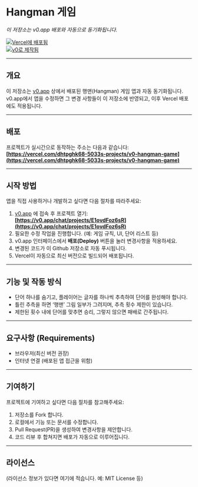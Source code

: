 # Hangman 게임

*이 저장소는 v0.app 배포와 자동으로 동기화됩니다.*

[![Vercel에 배포됨](https://img.shields.io/badge/Deployed%20on-Vercel-black?style=for-the-badge&logo=vercel)](https://vercel.com/dhtpghk68-5033s-projects/v0-hangman-game)  
[![v0로 제작됨](https://img.shields.io/badge/Built%20with-v0.app-black?style=for-the-badge)](https://v0.app/chat/projects/E1ovdFoz6sR)

---

## 개요

이 저장소는 [v0.app](https://v0.app) 상에서 배포된 행맨(Hangman) 게임 앱과 자동 동기화됩니다.  
v0.app에서 앱을 수정하면 그 변경 사항들이 이 저장소에 반영되고, 이후 Vercel 배포에도 적용됩니다.

---

## 배포

프로젝트가 실시간으로 동작하는 주소는 다음과 같습니다:  
**[https://vercel.com/dhtpghk68-5033s-projects/v0-hangman-game](https://vercel.com/dhtpghk68-5033s-projects/v0-hangman-game)**

---

## 시작 방법

앱을 직접 사용하거나 개발하고 싶다면 다음 절차를 따라주세요:

1. [v0.app](https://v0.app) 에 접속 후 프로젝트 열기:  
   **[https://v0.app/chat/projects/E1ovdFoz6sR](https://v0.app/chat/projects/E1ovdFoz6sR)**
2. 필요한 수정 작업을 진행합니다. (예: 게임 규칙, UI, 단어 리스트 등)
3. v0.app 인터페이스에서 **배포(Deploy)** 버튼을 눌러 변경사항을 적용하세요.
4. 변경된 코드가 이 Github 저장소로 자동 푸시됩니다.
5. Vercel이 자동으로 최신 버전으로 빌드되어 배포됩니다.

---

## 기능 및 작동 방식

- 단어 하나를 숨기고, 플레이어는 글자를 하나씩 추측하여 단어를 완성해야 합니다.
- 틀린 추측을 하면 ‘행맨’ 그림 일부가 그려지며, 추측 횟수 제한이 있습니다.
- 제한된 횟수 내에 단어를 맞추면 승리, 그렇지 않으면 패배로 간주됩니다.

---

## 요구사항 (Requirements)

- 브라우저(최신 버전 권장)
- 인터넷 연결 (배포된 앱 접근을 위함)

---

## 기여하기

프로젝트에 기여하고 싶다면 다음 절차를 참고해주세요:

1. 저장소를 Fork 합니다.  
2. 로컬에서 기능 또는 문서를 수정합니다.  
3. Pull Request(PR)을 생성하여 변경사항을 제안합니다.  
4. 코드 리뷰 후 합쳐지면 배포가 자동으로 이루어집니다.

---

## 라이선스

(라이선스 정보가 있다면 여기에 적습니다. 예: MIT License 등)

